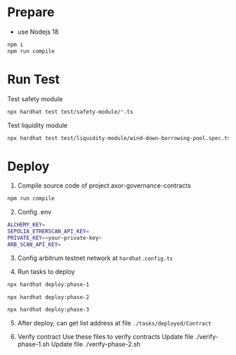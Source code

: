 # Prepare
- use Nodejs 18
```sh
npm i
npm run compile
```

# Run Test
Test safety module
```sh
npx hardhat test test/safety-module/*.ts
```

Test liquidity module
```sh
npx hardhat test test/liquidity-module/wind-down-borrowing-pool.spec.ts
```

# Deploy

1. Compile source code of project axor-governance-contracts
```sh
npm run compile
```

2. Config .env

```sh
ALCHEMY_KEY=
SEPOLIA_ETHERSCAN_API_KEY=
PRIVATE_KEY=<your-private-key>
ARB_SCAN_API_KEY=
```

3. Config arbitrum testnet network at `hardhat.config.ts`

4. Run tasks to deploy

```sh
npx hardhat deploy:phase-1

npx hardhat deploy:phase-2

npx hardhat deploy:phase-3
```

5. After deploy, can get list address at file `./tasks/deployed/Contract`

6. Verify contract
Use these files to verify contracts 
Update file ./verify-phase-1.sh
Update file ./verify-phase-2.sh

